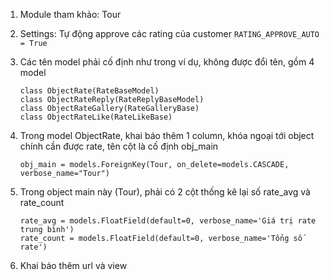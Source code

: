 1. Module tham khảo: Tour
1. Settings:
    Tự động approve các rating của customer ```RATING_APPROVE_AUTO = True```
1. Các tên model phải cố định như trong ví dụ, không được đổi tên, gồm 4 model

    ```
    class ObjectRate(RateBaseModel)
    class ObjectRateReply(RateReplyBaseModel)
    class ObjectRateGallery(RateGalleryBase)
    class ObjectRateLike(RateLikeBase)
    ```

1. Trong model ObjectRate, khai báo thêm 1 column, khóa ngoại tới object chính cần được rate, tên cột là cố định
obj_main

    ```
    obj_main = models.ForeignKey(Tour, on_delete=models.CASCADE, verbose_name="Tour")
    ```

1. Trong object main này (Tour), phải có 2 cột thống kê lại số rate_avg và rate_count

    ```
    rate_avg = models.FloatField(default=0, verbose_name='Giá trị rate trung bình')
    rate_count = models.FloatField(default=0, verbose_name='Tổng số rate')
    ```

1. Khai báo thêm url và view
